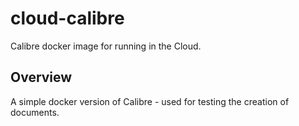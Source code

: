# cloud-calibre
Calibre docker image for running in the Cloud.

## Overview
A simple docker version of Calibre - used for testing the creation of documents.
